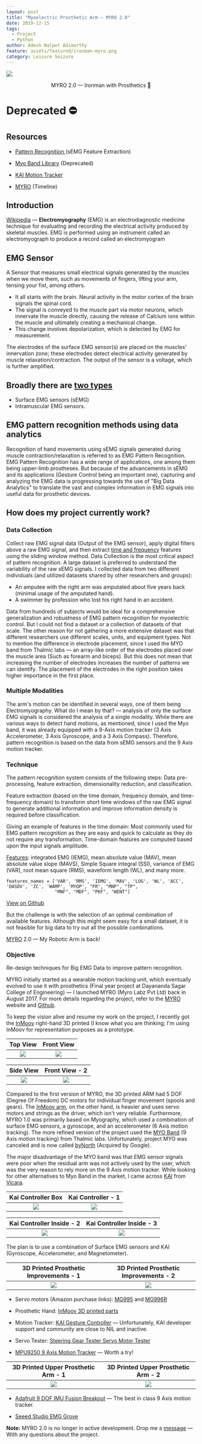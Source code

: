 ```yaml
---
layout: post
title: "Myoelectric Prosthetic Arm — MYRO 2.0"
date: 2019-12-15
tags:
  - Project
  - Python
author: Adesh Nalpet Adimurthy
feature: assets/featured/ironman-myro.png
category: Leisure Seizure
---
```


<img class="center-image" src="../assets/featured/ironman-myro.png" /> 
<p style="text-align: center;">MYRO 2.0 — Ironman with Prosthetics 🤪</p>

# Deprecated ⛔️

## Resources

- [Pattern Recognition ](https://github.com/addu390/emg-data-analysis)(sEMG Feature Extraction)

- [Myo Band Library](https://github.com/addu390/myro) (Deprecated)

- [KAI Motion Tracker](https://github.com/addu390/motion-tracking-kai-python)

- [MYRO](https://myro.in/) (Timeline)

## Introduction

[Wikipedia](https://en.wikipedia.org/wiki/Electromyography) — **Electromyography** (EMG) is an electrodiagnostic medicine technique for evaluating and recording the electrical activity produced by skeletal muscles. EMG is performed using an instrument called an electromyograph to produce a record called an electromyogram

## EMG Sensor 
A Sensor that measures small electrical signals generated by the muscles when we move them, such as movements of fingers, lifting your arm, tensing your fist, among others.

- It all starts with the brain. Neural activity in the motor cortex of the brain signals the spinal cord.
- The signal is conveyed to the muscle part via motor neurons, which innervate the muscle directly, causing the release of Calcium ions within the muscle and ultimately creating a mechanical change.
- This change involves depolarization, which is detected by EMG for measurement.

The electrodes of the surface EMG sensor(s) are placed on the muscles' innervation zone; these electrodes detect electrical activity generated by muscle relaxation/contraction. The output of the sensor is a voltage, which is further amplified.

## Broadly there are [two types](https://en.wikipedia.org/wiki/Electromyography#Surface_and_intramuscular_EMG_recording_electrodes)

- Surface EMG sensors (sEMG)
- Intramuscular EMG sensors.

## EMG pattern recognition methods using data analytics

Recognition of hand movements using sEMG signals generated during muscle contraction/relaxation is referred to as EMG Pattern Recognition.
EMG Pattern Recognition has a wide range of applications, one among them being upper-limb prostheses.
But because of the advancements in sEMG and its applications (Gesture Control being an important one), capturing and analyzing the EMG data is progressing towards the use of "Big Data Analytics" to translate the vast and complex information in EMG signals into useful data for prosthetic devices.

## How does my project currently work?

### Data Collection

Collect raw EMG signal data (Output of the EMG sensor), apply digital filters above a raw EMG signal, and then extract [time and frequency](https://en.wikipedia.org/wiki/Time%E2%80%93frequency_analysis) features using the sliding window method.
Data Collection is the most critical aspect of pattern recognition. A large dataset is preferred to understand the variability of the raw sEMG signals. I collected data from two different individuals (and utilized datasets shared by other researchers and groups):

- An amputee with the right arm was amputated about five years back (minimal usage of the amputated hand).
- A swimmer by profession who lost his right hand in an accident.

Data from hundreds of subjects would be ideal for a comprehensive generalization and robustness of EMG pattern recognition for myoelectric control. But I could not find a dataset or a collection of datasets of that scale. The other reason for not gathering a more extensive dataset was that different researchers use different scales, units, and equipment types. Not to mention the difference in electrode placement, since I used the MYO band from Thalmic labs — an array-like order of the electrodes placed over the muscle area (Such as forearm and biceps). But this does not mean that increasing the number of electrodes increases the number of patterns we can identify. The placement of the electrodes in the right position takes higher importance in the first place.

### Multiple Modalities

The arm's motion can be identified in several ways, one of them being Electromyography.
What do I mean by that? — analysis of only the surface EMG signals is considered the analysis of a single modality. While there are various ways to detect hand motions, as mentioned, since I used the Myo band, it was already equipped with a 9-Axis motion tracker (3 Axis Accelerometer, 3 Axis Gyroscope, and a 3 Axis Compass). Therefore, pattern recognition is based on the data from sEMG sensors and the 9 Axis motion tracker.

### Technique
The pattern recognition system consists of the following steps: Data pre-processing, feature extraction, dimensionality reduction, and classification.

Feature extraction (based on the time domain, frequency domain, and time-frequency domain) to transform short time windows of the raw EMG signal to generate additional information and improve information density is required before classification.

Giving an example of features in the time domain: Most commonly used for EMG pattern recognition as they are easy and quick to calculate as they do not require any transformation. Time-domain features are computed based upon the input signals amplitude.

[Features](https://www.researchgate.net/figure/A-list-of-EMG-feature-extraction-techniques_tbl1_321598414): integrated EMG (IEMG), mean absolute value (MAV), mean absolute value slope (MAVS), Simple Square integral (SSI), variance of EMG (VAR), root mean square (RMS), waveform length (WL), and many more.

    features_names = ['VAR', 'RMS', 'IEMG', 'MAV', 'LOG', 'WL', 'ACC', 'DASDV', 'ZC', 'WAMP', 'MYOP', "FR", "MNP", "TP",
                      "MNF", "MDF", "PKF", "WENT"]

[View on Github](https://github.com/addu390/emg-data-analysis)

But the challenge is with the selection of an optimal combination of available features. Although this might seem easy for a small dataset, it is not feasible for big data to try out all the possible combinations.

[MYRO](https://myro.in/) 2.0 — My Robotic Arm is back!
### Objective 
Re-design techniques for Big EMG Data to improve pattern recognition.

MYRO initially started as a wearable motion tracking unit, which eventually evolved to use it with prosthetics (Final year project at Dayananda Sagar College of Engineering) — I launched MYRO (Myro Labz Pvt Ltd) back in August 2017.
For more details regarding the project, refer to the [MYRO](https://myro.in/) website and [Github](https://addu390.github.io/myro/).

To keep the vision alive and resume my work on the project, I recently got the [InMoov](https://inmoov.fr/) right-hand 3D printed (I know what you are thinking; I'm using InMoov for representation purposes as a prototype.

Top View          |  Front View
:-------------------------:|:-------------------------:
![](../assets/posts/myro/myo-top-view.jpeg)  |  ![](../assets/posts/myro/myo-front-view.jpeg)

Side View          |  Front View - 2
:-------------------------:|:-------------------------:
![](../assets/posts/myro/myo-side-view.jpeg)  |  ![](../assets/posts/myro/myo-front-view-2.jpeg)

Compared to the first version of MYRO, the 3D printed ARM had 5 DOF (Degree Of Freedom) DC motors for individual finger movement (spools and gears). The [InMoov arm](https://inmoov.fr/hand-and-forarm/), on the other hand, is heavier and uses servo motors and strings as the driver, which isn't very reliable.
Furthermore, MYRO 1.0 was primarily based on Myography, which used a combination of surface EMG sensors, a gyroscope, and an accelerometer (6 Axis motion tracking). The more refined version of the project used the [MYO Band](https://www.amazon.com/Thalmic-Labs-Gesture-Control-Presentations/dp/B00VHWBH02) (9 Axis motion tracking) from Thalmic labs. Unfortunately, project MYO was canceled and is now called [byNorth](https://www.bynorth.com/) (Acquired by Google).

The major disadvantage of the MYO band was that EMG sensor signals were poor when the residual arm was not actively used by the user, which was the very reason to rely more on the 9 Axis motion tracker.
While looking for other alternatives to Myo Band in the market, I came across [KAI](https://vicara.co/vicara-motion-engine) from [Vicara](https://vicara.co/about).

Kai Controller Box         |  Kai Controller - 1
:-------------------------:|:-------------------------:
![](../assets/posts/myro/kai-controller.jpeg)  |  ![](../assets/posts/myro/kai-controller-1.jpeg)

Kai Controller Inside - 2         |  Kai Controller Inside - 3
:-------------------------:|:-------------------------:
![](../assets/posts/myro/kai-controller-2.jpeg)  |  ![](../assets/posts/myro/kai-controller-3.jpeg)

The plan is to use a combination of Surface EMG sensors and KAI (Gyroscope, Accelerometer, and Magnetometer).

3D Printed Prosthetic Improvements - 1         |  3D Printed Prosthetic Improvements - 2
:-------------------------:|:-------------------------:
![](../assets/posts/myro/myo-servo-1.jpeg)  |  ![](../assets/posts/myro/myo-servo-2.jpeg)

- Servo motors (Amazon purchase links): [MG995](https://www.amazon.in/Easy-Electronics-Set-TowerPro-MG995/dp/B07M5NJT2L) and [MG996R](https://www.amazon.in/TowerPro-MG996R-Torque-Robotics-Arduino/dp/B072KGJL9H)

- Prosthetic Hand: [InMoov 3D printed parts](https://www.amazon.in/Hand-Robot-InMoov-Printed-Parts/dp/B07L375GT4)

- Motion Tracker: [KAI Gesture Controller](https://store.vicara.co/products/kai-gesture-controller) — Unfortunately, KAI developer support and community are close to NIL and inactive.

- Servo Tester: [Steering Gear Tester Servo Motor Tester](https://www.amazon.in/dp/B019DORFME/ref=cm_sw_em_r_mt_dp_lcfIFbK85SHE0)

- [MPU9250 9 Axis Motion Tracker](https://www.amazon.in/Robocraze-MPU-9250-GY-9250-9-axis-sensor/dp/B07HF782LD) — Worth a try!

3D Printed Upper Prosthetic Arm - 1         |  3D Printed Upper Prosthetic Arm - 2
:-------------------------:|:-------------------------:
![](../assets/posts/myro/myo-fingers-1.jpeg)  |  ![](../assets/posts/myro/myo-fingers-2.jpeg)

- [Adafruit 9 DOF IMU Fusion Breakout](https://www.tenettech.com/product/adafruit-9-dof-orientation-imu-fusion-breakout-bno085-bno080-stemma-qt-qwiic) — The best in class 9 Axis motion tracker.

- [Seeed Studio EMG Grove](https://www.seeedstudio.com/Grove-EMG-Detector-p-1737.html)

**Note:** MYRO 2.0 is no longer in active development. Drop me a [message](https://thenextbigproject.com/contact/) — With any questions about the project.
